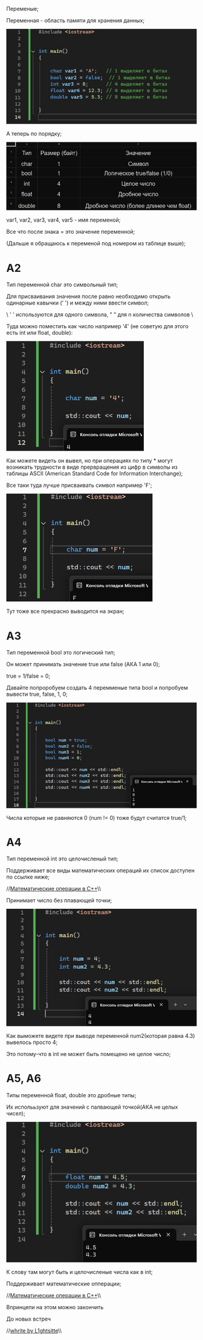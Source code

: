 
Переменые;

Переменная - область памяти для хранения данных;

![Тут код](https://github.com/L1ghtsitte/CPP/blob/main/lessons/lesson%202/var_1.png)

А теперь по порядку;

![Тут таблица](https://github.com/L1ghtsitte/CPP/blob/main/lessons/lesson%202/var_2.png)

var1, var2, var3, var4, var5 - имя переменой;

Все что после знака = это значение переменной;

(Дальше я обращаюсь к переменой под номером из таблице выше);

A2
======
Тип переменной char это символьный тип;

Для присваивания значения после равно необходимо открыть одинарные кавычки (' ') и между ними ввести символ; 

\\ ' ' используются для одного символа, " " для n количества символов \\

Туда можно поместить как число например '4' (не советую для этого есть int или float, double):

![Тут код](https://github.com/L1ghtsitte/CPP/blob/main/lessons/lesson%202/char_1.png)

Как можете видеть он вывел, но при операциях по типу * могут возникать трудности в виде прервращения из цифр в символы из таблицы ASCII (American Standard Code for Information Interchange);

Все таки туда лучше присваивать символ например 'F';

![Тут код](https://github.com/L1ghtsitte/CPP/blob/main/lessons/lesson%202/char_2.png)

Тут тоже все прекрасно выводится на экран;

A3
======
Тип переменной bool это логический тип;

Он может принимать значение true или false (АКА 1 или 0);

true = 1/false = 0;

Давайте попроробуем создать 4 перемменые типа bool и попробуем вывести true, false, 1, 0;

![Тут код](https://github.com/L1ghtsitte/CPP/blob/main/lessons/lesson%202/bool_1.png)

Числа которые не равняются 0 (num != 0) тоже будут считатся true/1;

A4
======
Тип переменной int это целочисленый тип;

Поддерживает все виды математических операций их список доступен по ссылке ниже;

//[Математические операции в C++](https://github.com/L1ghtsitte/CPP/blob/main/info/math/math_operation.png)\\\

Принимает число без плавающей точки;

![Тут код](https://github.com/L1ghtsitte/CPP/blob/main/lessons/lesson%202/int_1.png)

Как выможете видете при выводе переменной num2(которая равна 4.3) вывелось просто 4;

Это потому-что в int не может быть помещено не целое число;

A5, A6
======
Типы переменной float, double это дробные типы;

Их исполььзуют для значений с палвающей точкой(АКА не целых чисел);

![Тут код](https://github.com/L1ghtsitte/CPP/blob/main/lessons/lesson%202/float_double_1.png)

К слову там могут быть и целочисленые числа как в int;

Поддерживает математические опперации;

//[Математические операции в C++](https://github.com/L1ghtsitte/CPP/blob/main/info/math/math_operation.png)\\\

Впринцепи на этом можно закончить

До новых встреч

//[whrite by L1ghtsitte](https://github.com/L1ghtsitte/CPP)\\\
